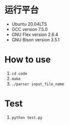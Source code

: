 # 运行平台
- Ubuntu 20.04LTS
- GCC version 7.5.0
- GNU Flex version 2.6.4
- GNU Bison version 3.5.1

# How to use
1. ```cd code```
2. ```make```
3. ```./parser input_file_name```

# Test
1. ```python test.py```